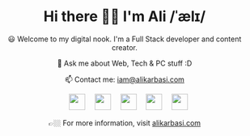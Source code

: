 <div align="center">
  
# Hi there 👋🏼 I'm Ali /ˈælɪ/

😃 Welcome to my digital nook. I'm a Full Stack developer and content creator.

💬 Ask me about Web, Tech & PC stuff :D

📫 Contact me: [iam@alikarbasi.com](mailto:iam@alikarbasi.com)

<a href="https://alikarbasi.com/" target="_blank" rel="noreferrer"><img src="https://alikarbasi.com/assets/images/aka-logo.png" style="margin-left: 15px; width:32px; height:32px;" /></a>
<a href="https://alikarbasi.com/linkedin" target="_blank" rel="noreferrer"><img src="https://alikarbasi.com/assets/images/github/linkedin.png" style="margin-left: 15px; width:32px; height:32px;"/></a>
<a href="https://alikarbasi.com/devto" target="_blank" rel="noreferrer"><img src="https://alikarbasi.com/assets/images/github/dev-black.png" style="margin-left: 15px; width:32px; height:32px;"/></a>
<a href="https://alikarbasi.com/medium" target="_blank" rel="noreferrer"><img src="https://alikarbasi.com/assets/images/github/medium.png" style="margin-left: 15px; width:32px; height:32px;"/></a>
<a href="https://alikarbasi.com/youtube" target="_blank" rel="noreferrer"><img src="https://alikarbasi.com/assets/images/github/youtube.png" style="margin-left: 15px; width:32px; height:32px;"/></a>

👉🏼 For more information, visit [alikarbasi.com](https://alikarbasi.com)

</div>
